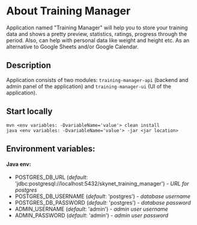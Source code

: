 # About Training Manager
Application named "Training Manager" will help you to store your training data and shows a pretty preview, statistics, ratings, progress through the period.
Also, can help with personal data like weight and height etc. As an alternative to Google Sheets and/or Google Calendar.

## Description
Application consists of two modules: `training-manager-api`
(backend and admin panel of the application) and `training-manager-ui`
(UI of the application).

## Start locally
```
mvn <env variables: -DvariableName='value'> clean install
java <env variables: -DvariableName='value'> -jar <jar location>
```
## Environment variables:

#### Java env:
- POSTGRES_DB_URL (_default_: 'jdbc:postgresql://localhost:5432/skynet_training_manager') - _URL for postgres_
- POSTGRES_DB_USERNAME (_default_: 'postgres') - _database username_
- POSTGRES_DB_PASSWORD (_default_: 'postgres') - _database password_
- ADMIN_USERNAME (_default_: 'admin') - _admin user username_
- ADMIN_PASSWORD (_default_: 'admin') - _admin user password_

[//]: # (## Spring profiles)
[//]: # (- default - *profile, used in production*)
[//]: # (- local - *run application for local development*)
